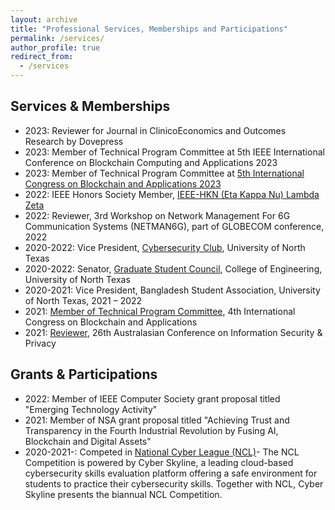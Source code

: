 ```yaml
---
layout: archive
title: "Professional Services, Memberships and Participations"
permalink: /services/
author_profile: true
redirect_from:
  - /services
---
```


## Services & Memberships
* 2023: Reviewer for Journal in ClinicoEconomics and Outcomes Research by Dovepress
* 2023: Member of Technical Program Committee at 5th IEEE International Conference on Blockchain Computing and Applications 2023 
* 2023: Member of Technical Program Committee at [5th International Congress on Blockchain and Applications 2023](https://www.blockchain-congress.net/)
* 2022: IEEE Honors Society Member, [IEEE-HKN (Eta Kappa Nu) Lambda Zeta](https://edu.ieee.org/us-unt/hkn/)
* 2022: Reviewer, 3rd Workshop on Network Management For 6G Communication Systems (NETMAN6G), part of GLOBECOM conference, 2022
*	2020-2022: Vice President, [Cybersecurity Club](https://untcsc.github.io/), University of North Texas
* 2020-2022: Senator, [Graduate Student Council](https://tgs.unt.edu/gsc), College of Engineering, University of North Texas
* 2020-2021: Vice President, Bangladesh Student Association, University of North Texas, 2021 – 2022
* 2021: [Member of Technical Program Committee](https://www.blockchain-congress.net/organization/program-committee), 4th International Congress on Blockchain and Applications
* 2021: [Reviewer](https://books.google.com/books?id=9GBMEAAAQBAJ&pg=PR9&lpg=PR9&dq=syed+badruddoja+ACISP+2021&source=bl&ots=N9uU3gGDbB&sig=ACfU3U2i3gcrSwDfSp_IjXSgCRLb1veV8g&hl=en&sa=X&ved=2ahUKEwjDzcyY5ZD8AhUrkmoFHa8sD90Q6AF6BAglEAM#v=onepage&q&f=false), 26th Australasian Conference on Information Security & Privacy


## Grants & Participations
* 2022: Member of IEEE Computer Society grant proposal titled "Emerging Technology Activity" 
* 2021: Member of NSA grant proposal titled "Achieving Trust and Transparency in the Fourth Industrial Revolution by Fusing AI, Blockchain and Digital Assets" 
* 2020-2021-: Competed in [National Cyber League (NCL)](https://nationalcyberleague.org/)- The NCL Competition is powered by Cyber Skyline, a leading cloud-based cybersecurity skills evaluation platform offering a safe environment for students to practice their cybersecurity skills. Together with NCL, Cyber Skyline presents the biannual NCL Competition.  



